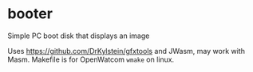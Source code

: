 booter
======

Simple PC boot disk that displays an image

Uses https://github.com/DrKylstein/gfxtools and JWasm, may work with Masm. Makefile is for OpenWatcom `wmake` on linux.
